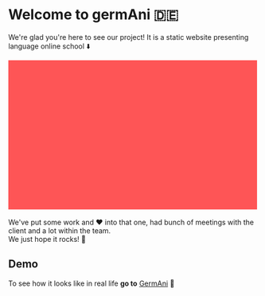 # Welcome to germAni :de:
We're glad you're here to see our project! It is a static website presenting language online school :arrow_down:

![Alt Text](https://github.com/Kinga-Zawarczynska/germAni/blob/master/src/videos/germani-mobile_tablet.gif)

We've put some work and :hearts: into that one, had bunch of meetings with the client and a lot within the team. <br/>
We just hope it rocks! :rocket:

## Demo 

To see how it looks like in real life **go to** [GermAni](https://germ-ani.pl) :eyes:
